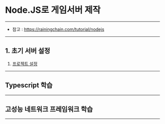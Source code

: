 # Node.JS로 게임서버 제작
---

- 참고 : https://rainingchain.com/tutorial/nodejs

---

## 1. 초기 서버 설정
01. [프로젝트 설정](../../server/01-tutorial/01/main.01.js)



---


## Typescript 학습

---

## 고성능 네트워크 프레임워크 학습


---
